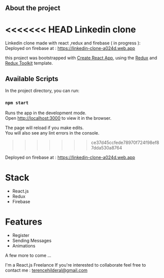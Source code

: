 ## About the project

<<<<<<< HEAD
Linkedin clone
=======
Linkedin clone made with react ,redux and firebase ( in progress ):
Deployed on firebase at : https://linkedin-clone-a024d.web.app


this project was bootstrapped with [Create React App](https://github.com/facebook/create-react-app), using the [Redux](https://redux.js.org/) and [Redux Toolkit](https://redux-toolkit.js.org/) template.

## Available Scripts

In the project directory, you can run:

### `npm start`

Runs the app in the development mode.<br />
Open [http://localhost:3000](http://localhost:3000) to view it in the browser.

The page will reload if you make edits.<br />
You will also see any lint errors in the console.
>>>>>>> ce37d45ccfede78970f724f98ef87dda530a8764

Deployed on firebase at : https://linkedin-clone-a024d.web.app

# Stack

- React.js
- Redux
- Firebase

# Features

- Register
- Sending Messages
- Animations

A few more to come ...

I'm a React.js Freelance
If you're interested to collaborate feel free to contact me :
terencehilderal@gmail.com
